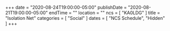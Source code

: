 +++
date = "2020-08-24T19:00:00-05:00"
publishDate = "2020-08-21T19:00:00-05:00"
endTime = ""
location = ""
ncs = [ "KA0LDG" ]
title = "Isolation Net"
categories = [ "Social" ]
dates = [ "NCS Schedule", "Hidden" ]
+++
